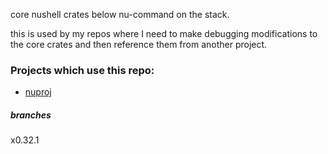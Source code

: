 
core nushell crates below nu-command on the stack.   

this is used by my repos where I need to make debugging modifications
to the core crates and then reference them from another project.

### Projects which use this repo:

* [nuproj](https://github.com/stormasm/nuproj)

##### branches

x0.32.1
